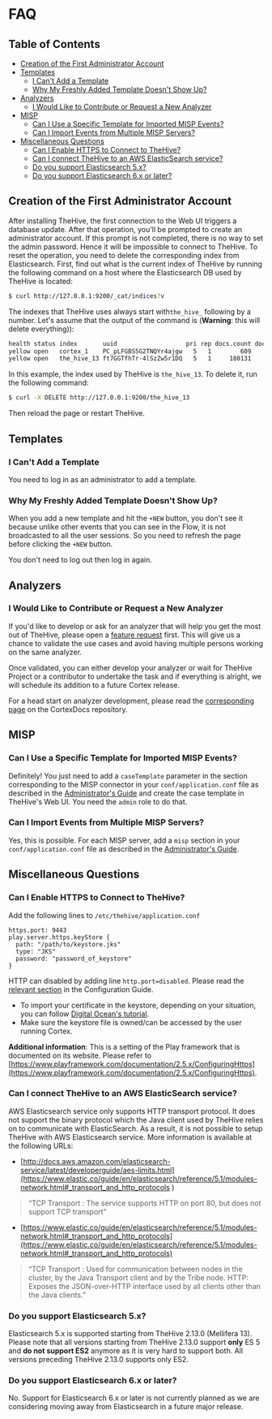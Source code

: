 # FAQ

## Table of Contents
  * [Creation of the First Administrator Account](#creation-of-the-first-administrator-account)
  * [Templates](#templates)
    * [I Can't Add a Template](#i-cant-add-a-template)
    * [Why My Freshly Added Template Doesn't Show Up?](#why-my-freshly-added-template-doesnt-show-up)
  * [Analyzers](#analyzers)
    * [I Would Like to Contribute or Request a New Analyzer](#i-would-like-to-contribute-or-request-a-new-analyzer)
  * [MISP](#misp)
    * [Can I Use a Specific Template for Imported MISP Events?](#can-i-use-a-specific-template-for-imported-misp-events)
    * [Can I Import Events from Multiple MISP Servers?](#can-i-import-events-from-multiple-misp-servers)
  * [Miscellaneous Questions](#miscellaneous-questions)
    * [Can I Enable HTTPS to Connect to TheHive?](#can-i-enable-https-to-connect-to-thehive)
    * [Can I connect TheHive to an AWS ElasticSearch service?](#can-i-connect-thehive-to-an-aws-elasticsearch-service)
    * [Do you support Elasticsearch 5\.x?](#do-you-support-elasticsearch-5x)
    * [Do you support Elasticsearch 6\.x or later?](#do-you-support-elasticsearch-6x-or-later)


## Creation of the First Administrator Account
After installing TheHive, the first connection to the Web UI triggers a database update. After that operation, you'll be prompted to create an administrator account. If this prompt is not completed, there is no way to set the admin password. Hence it will be impossible to connect to TheHive. To reset the operation, you need to delete the corresponding index from Elasticsearch. First, find out what is the current index of TheHive by running the following command on a host where the Elasticsearch DB used by TheHive is located:

```bash
$ curl http://127.0.0.1:9200/_cat/indices?v
```

The indexes that TheHive uses always start with`the_hive_` following by a number. Let's assume that the output of the command is (**Warning**: this will delete everything)):

```bash
health status index       uuid                   pri rep docs.count docs.deleted store.size pri.store.size
yellow open   cortex_1    PC_pLFGBS5G2TNQYr4ajgw   5   1        609            6      2.1mb          2.1mb
yellow open   the_hive_13 ft7GGTfhTr-4lSzZw5r1DQ   5   1     180131            3     51.3mb         51.3mb
```

In this example, the index used by TheHive is `the_hive_13`. To delete it, run the following command:

```bash
$ curl -X DELETE http://127.0.0.1:9200/the_hive_13
```

Then reload the page or restart TheHive.

## Templates
### I Can't Add a Template
You need to log in as an administrator to add a template.

### Why My Freshly Added Template Doesn't Show Up?
When you add a new template and hit the `+NEW` button, you don't see it because unlike other events that you can see in the Flow, it is not broadcasted to all the user sessions. So you need to refresh the page before clicking the `+NEW` button.

You don't need to log out then log in again.


## Analyzers
### I Would Like to Contribute or Request a New Analyzer
If you'd like to develop or ask for an analyzer that will help you get the most out of TheHive, please open a [feature request](https://github.com/TheHive-Project/Cortex-Analyzers/issues/new) first. This will give us a chance to validate the use cases and avoid having multiple persons working on the same analyzer.

Once validated, you can either develop your analyzer or wait for TheHive Project or a contributor to undertake the task and if everything is alright, we will schedule its addition to a future Cortex release.

For a head start on analyzer development, please read the [corresponding page](https://github.com/TheHive-Project/CortexDocs/blob/master/api/how-to-create-an-analyzer.md) on the CortexDocs repository.

## MISP
### Can I Use a Specific Template for Imported MISP Events?
Definitely! You just need to add a `caseTemplate` parameter in the section corresponding to the MISP connector in your `conf/application.conf` file as  described in the [Administrator's Guide](/admin/configuration.md#7-misp) and create the case template in TheHive's Web UI. You need the `admin` role to do that.

### Can I Import Events from Multiple MISP Servers?
Yes, this is possible. For each MISP server, add a `misp` section in your `conf/application.conf` file as described in the [Administrator's Guide](admin/configuration.md#7-misp).

## Miscellaneous Questions

### Can I Enable HTTPS to Connect to TheHive?
Add the following lines to `/etc/thehive/application.conf`

    https.port: 9443
    play.server.https.keyStore {
      path: "/path/to/keystore.jks"
      type: "JKS"
      password: "password_of_keystore"
    }

HTTP can disabled by adding line `http.port=disabled`. Please read the [relevant section](admin/configuration.md#10-https) in the Configuration Guide.

* To import your certificate in the keystore, depending on your situation, you can follow [Digital Ocean's tutorial](https://www.digitalocean.com/community/tutorials/java-keytool-essentials-working-with-java-keystores).
* Make sure the keystore file is owned/can be accessed by the user running Cortex.

**Additional information**:
This is a setting of the Play framework that is documented on its website. Please refer to [https://www.playframework.com/documentation/2.5.x/ConfiguringHttps](https://www.playframework.com/documentation/2.5.x/ConfiguringHttps).

### Can I connect TheHive to an AWS ElasticSearch service?
AWS Elasticsearch service only supports HTTP transport protocol. It does not support the binary protocol which the Java client used by TheHive relies on to communicate with ElasticSearch. As a result, it is not possible to setup TheHive with AWS Elasticsearch service. More information is available at the following URLs:
- [http://docs.aws.amazon.com/elasticsearch-service/latest/developerguide/aes-limits.html](https://www.elastic.co/guide/en/elasticsearch/reference/5.1/modules-network.html#_transport_and_http_protocols )

> “TCP Transport	: The service supports HTTP on port 80, but does not support TCP transport”

- [https://www.elastic.co/guide/en/elasticsearch/reference/5.1/modules-network.html#_transport_and_http_protocols](https://www.elastic.co/guide/en/elasticsearch/reference/5.1/modules-network.html#_transport_and_http_protocols)
> “TCP Transport : Used for communication between nodes in the cluster, by the Java Transport client and by the Tribe node.
> HTTP: Exposes the JSON-over-HTTP interface used by all clients other than the Java clients.”

### Do you support Elasticsearch 5.x?
Elasticsearch 5.x is supported starting from TheHive 2.13.0 (Mellifera 13). Please note that all versions starting from TheHive 2.13.0 support **only** ES 5 and **do not support ES2** anymore as it is very hard to support both. All versions preceding TheHive 2.13.0 supports only ES2.

### Do you support Elasticsearch 6.x or later?
No. Support for Elasticsearch 6.x or later is not currently planned as we are considering moving away from Elasticsearch in a future major release.